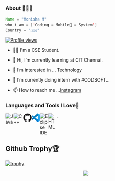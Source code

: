 ### About 🙋🏻‍♂️
```Java
Name = "Monisha M"
who_i_am = ['Coding = Mobile💙 = System']
Country = "🇮🇳"
```
[![Profile views](https://arturio.dev/monishagithubrit)](https://github.com/monishagithubrit)





- 👨‍💻 I'm a CSE Student.
- 👋 Hi, I’m currently learning at CIT Chennai.
- 👀 I’m interested in ... Technology
- 🌱 I’m currently doing intern with #CODSOFT...

- 📫 How to reach me ...[Instagram](https://www.instagram.com/moni_mani_24/)



<!---
Monisha/Monisha is a ✨ special ✨ repository because its `README.md` (this file) appears on your GitHub profile.
You can click the Preview link to take a look at your changes.
--->

### Languages and Tools I Love💙
[<img align="left" alt="Java" width="26px" src="https://upload.wikimedia.org/wikipedia/en/thumb/3/30/Java_programming_language_logo.svg/1200px-Java_programming_language_logo.svg.png" />](https://javaonline.org/)
[<img align="left" alt="C++" width="30px" src="https://encrypted-tbn0.gstatic.com/images?q=tbn:ANd9GcTj_Ffx88yYK68Ylul4lI-TPpmN3MEZFgW5Ww&usqp=CAU" />](https://en.wikipedia.org/wiki/C%2B%2B/).
[<img align="left" alt="GitHub" width="26px" src="https://raw.githubusercontent.com/github/explore/78df643247d429f6cc873026c0622819ad797942/topics/github/github.png" />](https://git-scm.com/)
[<img align="left" alt="Visual Studio code" width="26px" src="https://raw.githubusercontent.com/github/explore/80688e429a7d4ef2fca1e82350fe8e3517d3494d/topics/visual-studio-code/visual-studio-code.png" />](https://code.visualstudio.com/)
[<img align="left" alt="Eclipse IDE" width="26px" src="https://algol.dev/wp-content/uploads/2020/10/logo-eclipse.png" />](https://www.eclipse.org/ide/)
[<img align="left" alt="HTML" width="26px" src="https://encrypted-tbn0.gstatic.com/images?q=tbn:ANd9GcT_jEgAoo3Lkvap1jOPAS9GqFFP-GsmCxMabw&usqp=CAU" />](https://en.wikipedia.org/wiki/HTML)






    







<br />
<br />


## Github Trophy🏆

[![trophy](https://github-profile-trophy.vercel.app/?username=monishagithubrit&theme=onedark)](https://github.com/monishagithubrit)



<p align="center">
    <img src="https://img.shields.io/badge/THANKS%20FOR-VISITING%20💙-red?style=for-the-badge&logo=github"/>
</p>


